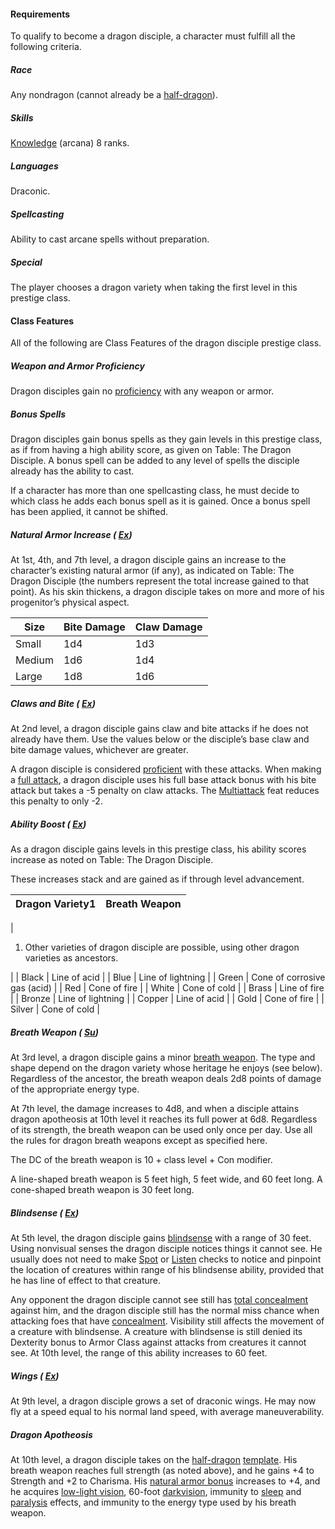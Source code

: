 #### Requirements

To qualify to become a dragon disciple, a character must fulfill all the following criteria.

##### Race

Any nondragon (cannot already be a [half-dragon](/srd/monsters/halfDragon.htm)).

##### Skills

  [Knowledge](/srd/skills/knowledge.htm) (arcana) 8 ranks.

##### Languages

Draconic.

##### Spellcasting

Ability to cast arcane spells without preparation.

##### Special

The player chooses a dragon variety when taking the first level in this prestige class.

#### Class Features

All of the following are Class Features of the dragon disciple prestige class.

##### Weapon and Armor Proficiency

Dragon disciples gain no [proficiency](/srd/combat/combatModifiers.htm#weaponArmorAndShieldProficiency) with any weapon or armor.

##### Bonus Spells

Dragon disciples gain bonus spells as they gain levels in this prestige class, as if from having a high ability score, as given on Table: The Dragon Disciple. A bonus spell can be added to any level of spells the disciple already has the ability to cast.

If a character has more than one spellcasting class, he must decide to which class he adds each bonus spell as it is gained. Once a bonus spell has been applied, it cannot be shifted.

##### Natural Armor Increase ( [Ex](/srd/specialAbilities.htm#extraordinaryAbilities))

At 1st, 4th, and 7th level, a dragon disciple gains an increase to the character’s existing natural armor (if any), as indicated on Table: The Dragon Disciple (the numbers represent the total increase gained to that point). As his skin thickens, a dragon disciple takes on more and more of his progenitor’s physical aspect.

| Size | Bite Damage | Claw Damage |
| --- | --- | --- |
| Small | 1d4 | 1d3 |
| Medium | 1d6 | 1d4 |
| Large | 1d8 | 1d6 |

##### Claws and Bite ( [Ex](/srd/specialAbilities.htm#extraordinaryAbilities))

At 2nd level, a dragon disciple gains claw and bite attacks if he does not already have them. Use the values below or the disciple’s base claw and bite damage values, whichever are greater.

A dragon disciple is considered [proficient](/srd/combat/combatModifiers.htm#weaponArmorAndShieldProficiency) with these attacks. When making a [full attack](/srd/combat/actionsInCombat.htm#fullAttack), a dragon disciple uses his full base attack bonus with his bite attack but takes a -5 penalty on claw attacks. The [Multiattack](/srd/monsterFeats.htm#multiattack) feat reduces this penalty to only -2.

##### Ability Boost ( [Ex](/srd/specialAbilities.htm#extraordinaryAbilities))

As a dragon disciple gains levels in this prestige class, his ability scores increase as noted on Table: The Dragon Disciple.

These increases stack and are gained as if through level advancement.

| Dragon Variety1 | Breath Weapon |
| --- | --- |
|  
1. Other varieties of dragon disciple are possible, using other dragon varieties as ancestors.

|
| Black | Line of acid |
| Blue | Line of lightning |
| Green | Cone of corrosive gas (acid) |
| Red | Cone of fire |
| White | Cone of cold |
| Brass | Line of fire |
| Bronze | Line of lightning |
| Copper | Line of acid |
| Gold | Cone of fire |
| Silver | Cone of cold |

##### Breath Weapon ( [Su](/srd/specialAbilities.htm#supernaturalAbilities))

At 3rd level, a dragon disciple gains a minor [breath weapon](/srd/specialAbilities.htm#breathWeapon). The type and shape depend on the dragon variety whose heritage he enjoys (see below). Regardless of the ancestor, the breath weapon deals 2d8 points of damage of the appropriate energy type.

At 7th level, the damage increases to 4d8, and when a disciple attains dragon apotheosis at 10th level it reaches its full power at 6d8. Regardless of its strength, the breath weapon can be used only once per day. Use all the rules for dragon breath weapons except as specified here.

The DC of the breath weapon is 10 + class level + Con modifier.

A line-shaped breath weapon is 5 feet high, 5 feet wide, and 60 feet long. A cone-shaped breath weapon is 30 feet long.

##### Blindsense ( [Ex](/srd/specialAbilities.htm#extraordinaryAbilities))

At 5th level, the dragon disciple gains [blindsense](/srd/specialAbilities.htm#blindsightAndBlindsense) with a range of 30 feet. Using nonvisual senses the dragon disciple notices things it cannot see. He usually does not need to make [Spot](/srd/skills/spot.htm) or [Listen](/srd/skills/listen.htm) checks to notice and pinpoint the location of creatures within range of his blindsense ability, provided that he has line of effect to that creature.

Any opponent the dragon disciple cannot see still has [total concealment](/srd/combat/combatModifiers.htm#totalConcealment) against him, and the dragon disciple still has the normal miss chance when attacking foes that have [concealment](/srd/combat/combatModifiers.htm#concealment). Visibility still affects the movement of a creature with blindsense. A creature with blindsense is still denied its Dexterity bonus to Armor Class against attacks from creatures it cannot see. At 10th level, the range of this ability increases to 60 feet.

##### Wings ( [Ex](/srd/specialAbilities.htm#extraordinaryAbilities))

At 9th level, a dragon disciple grows a set of draconic wings. He may now fly at a speed equal to his normal land speed, with average maneuverability.

##### Dragon Apotheosis

At 10th level, a dragon disciple takes on the [half-dragon](/srd/monsters/halfDragon.htm) [template](/srd/improvingMonsters.htm#templates). His breath weapon reaches full strength (as noted above), and he gains +4 to Strength and +2 to Charisma. His [natural armor bonus](/srd/theBasics.htm#naturalArmorBonus) increases to +4, and he acquires [low-light vision](/srd/specialAbilities.htm#lowLightVision), 60-foot [darkvision](/srd/specialAbilities.htm#darkvision), immunity to [sleep](/srd/spells/sleep.htm) and [paralysis](/srd/specialAbilities.htm#paralysis) effects, and immunity to the energy type used by his breath weapon.
